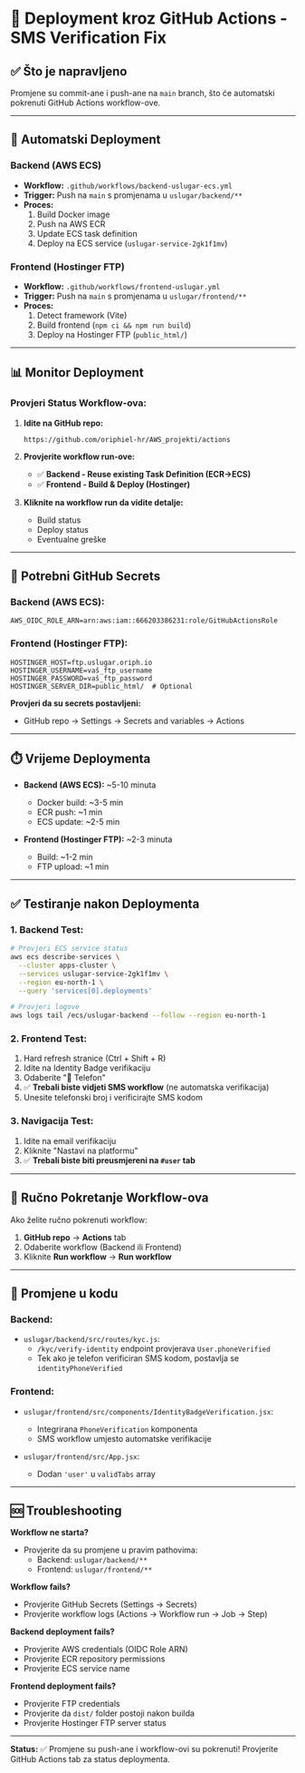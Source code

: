 # 🚀 Deployment kroz GitHub Actions - SMS Verification Fix

## ✅ Što je napravljeno

Promjene su commit-ane i push-ane na `main` branch, što će automatski pokrenuti GitHub Actions workflow-ove.

---

## 🔄 Automatski Deployment

### Backend (AWS ECS)
- **Workflow:** `.github/workflows/backend-uslugar-ecs.yml`
- **Trigger:** Push na `main` s promjenama u `uslugar/backend/**`
- **Proces:**
  1. Build Docker image
  2. Push na AWS ECR
  3. Update ECS task definition
  4. Deploy na ECS service (`uslugar-service-2gk1f1mv`)

### Frontend (Hostinger FTP)
- **Workflow:** `.github/workflows/frontend-uslugar.yml`
- **Trigger:** Push na `main` s promjenama u `uslugar/frontend/**`
- **Proces:**
  1. Detect framework (Vite)
  2. Build frontend (`npm ci && npm run build`)
  3. Deploy na Hostinger FTP (`public_html/`)

---

## 📊 Monitor Deployment

### Provjeri Status Workflow-ova:

1. **Idite na GitHub repo:**
   ```
   https://github.com/oriphiel-hr/AWS_projekti/actions
   ```

2. **Provjerite workflow run-ove:**
   - ✅ **Backend - Reuse existing Task Definition (ECR→ECS)**
   - ✅ **Frontend - Build & Deploy (Hostinger)**

3. **Kliknite na workflow run da vidite detalje:**
   - Build status
   - Deploy status
   - Eventualne greške

---

## 🔑 Potrebni GitHub Secrets

### Backend (AWS ECS):
```
AWS_OIDC_ROLE_ARN=arn:aws:iam::666203386231:role/GitHubActionsRole
```

### Frontend (Hostinger FTP):
```
HOSTINGER_HOST=ftp.uslugar.oriph.io
HOSTINGER_USERNAME=vaš_ftp_username
HOSTINGER_PASSWORD=vaš_ftp_password
HOSTINGER_SERVER_DIR=public_html/  # Optional
```

**Provjeri da su secrets postavljeni:**
- GitHub repo → Settings → Secrets and variables → Actions

---

## ⏱️ Vrijeme Deploymenta

- **Backend (AWS ECS):** ~5-10 minuta
  - Docker build: ~3-5 min
  - ECR push: ~1 min
  - ECS update: ~2-5 min

- **Frontend (Hostinger FTP):** ~2-3 minuta
  - Build: ~1-2 min
  - FTP upload: ~1 min

---

## ✅ Testiranje nakon Deploymenta

### 1. Backend Test:
```bash
# Provjeri ECS service status
aws ecs describe-services \
  --cluster apps-cluster \
  --services uslugar-service-2gk1f1mv \
  --region eu-north-1 \
  --query 'services[0].deployments'

# Provjeri logove
aws logs tail /ecs/uslugar-backend --follow --region eu-north-1
```

### 2. Frontend Test:
1. Hard refresh stranice (Ctrl + Shift + R)
2. Idite na Identity Badge verifikaciju
3. Odaberite "📱 Telefon"
4. ✅ **Trebali biste vidjeti SMS workflow** (ne automatska verifikacija)
5. Unesite telefonski broj i verificirajte SMS kodom

### 3. Navigacija Test:
1. Idite na email verifikaciju
2. Kliknite "Nastavi na platformu"
3. ✅ **Trebali biste biti preusmjereni na `#user` tab**

---

## 🔄 Ručno Pokretanje Workflow-ova

Ako želite ručno pokrenuti workflow:

1. **GitHub repo** → **Actions** tab
2. Odaberite workflow (Backend ili Frontend)
3. Kliknite **Run workflow** → **Run workflow**

---

## 📝 Promjene u kodu

### Backend:
- `uslugar/backend/src/routes/kyc.js`:
  - `/kyc/verify-identity` endpoint provjerava `User.phoneVerified`
  - Tek ako je telefon verificiran SMS kodom, postavlja se `identityPhoneVerified`

### Frontend:
- `uslugar/frontend/src/components/IdentityBadgeVerification.jsx`:
  - Integrirana `PhoneVerification` komponenta
  - SMS workflow umjesto automatske verifikacije
  
- `uslugar/frontend/src/App.jsx`:
  - Dodan `'user'` u `validTabs` array

---

## 🆘 Troubleshooting

**Workflow ne starta?**
- Provjerite da su promjene u pravim pathovima:
  - Backend: `uslugar/backend/**`
  - Frontend: `uslugar/frontend/**`

**Workflow fails?**
- Provjerite GitHub Secrets (Settings → Secrets)
- Provjerite workflow logs (Actions → Workflow run → Job → Step)

**Backend deployment fails?**
- Provjerite AWS credentials (OIDC Role ARN)
- Provjerite ECR repository permissions
- Provjerite ECS service name

**Frontend deployment fails?**
- Provjerite FTP credentials
- Provjerite da `dist/` folder postoji nakon builda
- Provjerite Hostinger FTP server status

---

**Status:** ✅ Promjene su push-ane i workflow-ovi su pokrenuti! Provjerite GitHub Actions tab za status deploymenta.

